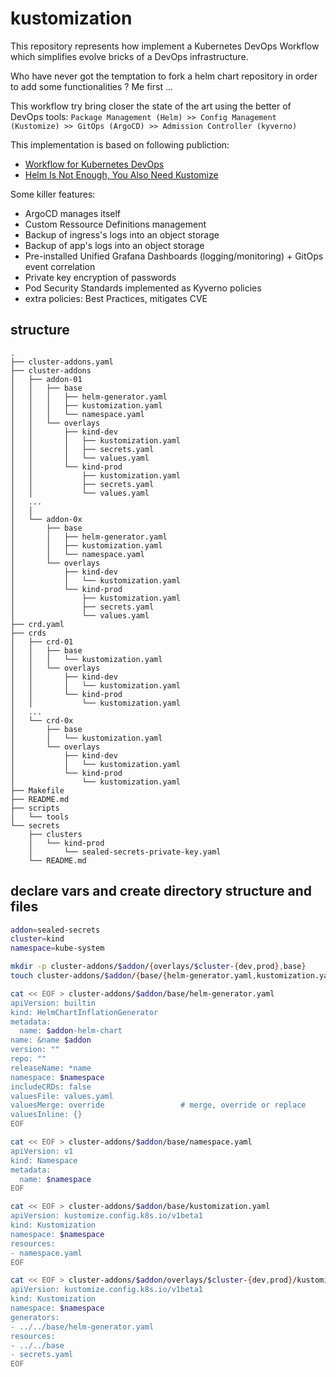 # kustomization

This repository represents how implement a Kubernetes DevOps Workflow which simplifies evolve bricks of a DevOps infrastructure.

Who have never got the temptation to fork a helm chart repository in order to add some functionalities ? Me first ...

This workflow try bring closer the state of the art using the better of DevOps tools: `Package Management (Helm) >> Config Management (Kustomize) >> GitOps (ArgoCD) >> Admission Controller (kyverno)`

This implementation is based on following publiction:
- [Workflow for Kubernetes DevOps](https://faun.pub/workflow-for-kubernetes-devops-15f0dbb560ff)
- [Helm Is Not Enough, You Also Need Kustomize](https://itnext.io/helm-is-not-enough-you-also-need-kustomize-82bae896816e)

Some killer features:
- ArgoCD manages itself
- Custom Ressource Definitions management
- Backup of ingress's logs into an object storage
- Backup of app's logs into an object storage
- Pre-installed Unified Grafana Dashboards (logging/monitoring) + GitOps event correlation
- Private key encryption of passwords
- Pod Security Standards implemented as Kyverno policies
- extra policies: Best Practices, mitigates CVE

## structure

```
.
├── cluster-addons.yaml
├── cluster-addons
│   ├── addon-01
│   │   ├── base
│   │   │   ├── helm-generator.yaml
│   │   │   ├── kustomization.yaml
│   │   │   └── namespace.yaml
│   │   └── overlays
│   │       ├── kind-dev
│   │       │   ├── kustomization.yaml
│   │       │   ├── secrets.yaml
│   │       │   └── values.yaml
│   │       └── kind-prod
│   │           ├── kustomization.yaml
│   │           ├── secrets.yaml
│   │           └── values.yaml
│   ...
│   │
│   └── addon-0x
│       ├── base
│       │   ├── helm-generator.yaml
│       │   ├── kustomization.yaml
│       │   └── namespace.yaml
│       └── overlays
│           ├── kind-dev
│           │   └── kustomization.yaml
│           └── kind-prod
│               ├── kustomization.yaml
│               ├── secrets.yaml
│               └── values.yaml
├── crd.yaml
├── crds
│   ├── crd-01
│   │   ├── base
│   │   │   └── kustomization.yaml
│   │   └── overlays
│   │       ├── kind-dev
│   │       │   └── kustomization.yaml
│   │       └── kind-prod
│   │           └── kustomization.yaml
│   ...
│   └── crd-0x
│       ├── base
│       │   └── kustomization.yaml
│       └── overlays
│           ├── kind-dev
│           │   └── kustomization.yaml
│           └── kind-prod
│               └── kustomization.yaml
├── Makefile
├── README.md
├── scripts
│   └── tools
└── secrets
    ├── clusters
    │   └── kind-prod
    │       └── sealed-secrets-private-key.yaml
    └── README.md
```

## declare vars and create directory structure and files
```zsh
addon=sealed-secrets
cluster=kind
namespace=kube-system

mkdir -p cluster-addons/$addon/{overlays/$cluster-{dev,prod},base}
touch cluster-addons/$addon/{base/{helm-generator.yaml,kustomization.yaml,namespace.yaml},overlays/$cluster-{dev,prod}/{kustomization.yaml,secrets.yaml,values.yaml}}

cat << EOF > cluster-addons/$addon/base/helm-generator.yaml
apiVersion: builtin
kind: HelmChartInflationGenerator
metadata:
  name: $addon-helm-chart
name: &name $addon
version: ""
repo: ""
releaseName: *name
namespace: $namespace
includeCRDs: false
valuesFile: values.yaml
valuesMerge: override                 # merge, override or replace
valuesInline: {}
EOF

cat << EOF > cluster-addons/$addon/base/namespace.yaml
apiVersion: v1
kind: Namespace
metadata:
  name: $namespace
EOF

cat << EOF > cluster-addons/$addon/base/kustomization.yaml
apiVersion: kustomize.config.k8s.io/v1beta1
kind: Kustomization
namespace: $namespace
resources:
- namespace.yaml
EOF

cat << EOF > cluster-addons/$addon/overlays/$cluster-{dev,prod}/kustomization.yaml
apiVersion: kustomize.config.k8s.io/v1beta1
kind: Kustomization
namespace: $namespace
generators:
- ../../base/helm-generator.yaml
resources:
- ../../base
- secrets.yaml
EOF
```
